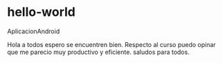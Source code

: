 # hello-world
AplicacionAndroid

Hola a todos
 espero se encuentren bien. Respecto al curso puedo opinar que me parecio muy productivo y eficiente. saludos para todos.
